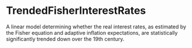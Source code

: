 # TrendedFisherInterestRates
A linear model determining whether the real interest rates, as estimated by the Fisher equation and adaptive inflation expectations, are statistically significantly trended down over the 19th century.
